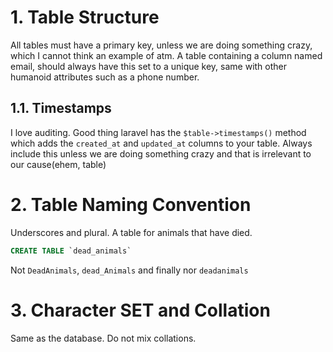 # 1. Table Structure
All tables must have a primary key, unless we are doing something crazy, which I cannot think an example of atm. A table containing a column named email, should always have this set to a unique key, same with other humanoid attributes such as a phone number.

## 1.1. Timestamps
I love auditing. Good thing laravel has the `$table->timestamps()` method which adds the `created_at` and `updated_at` columns to your table. Always include this unless we are doing something crazy and that is irrelevant to our cause(ehem, table)

# 2. Table Naming Convention
Underscores and plural. A table for animals that have died.
```sql
CREATE TABLE `dead_animals`
```
Not `DeadAnimals`, `dead_Animals` and finally nor `deadanimals`

# 3. Character SET and Collation
Same as the database. Do not mix collations.